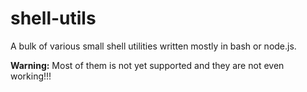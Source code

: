 # shell-utils
A bulk of various small shell utilities written mostly in bash or node.js. 

__Warning:__ Most of them is not yet supported and they are not even working!!!


